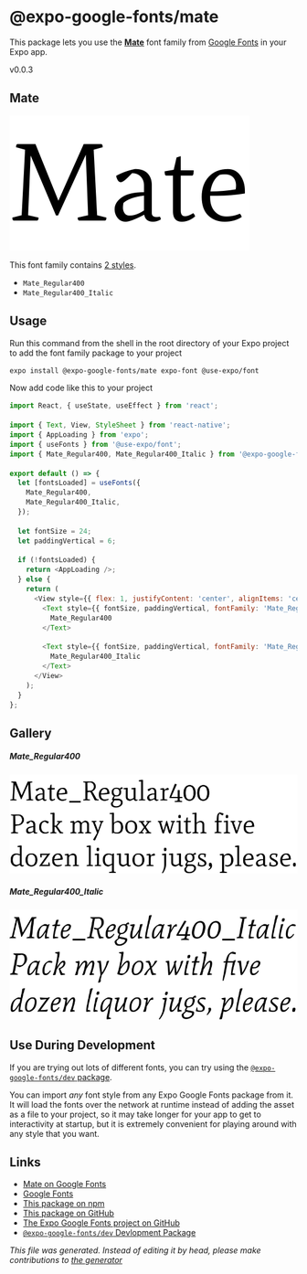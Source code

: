 # @expo-google-fonts/mate

This package lets you use the [**Mate**](https://fonts.google.com/specimen/Mate) font family from [Google Fonts](https://fonts.google.com/) in your Expo app.

v0.0.3

## Mate

![Mate](./font-family.png)

This font family contains [2 styles](#gallery).

- `Mate_Regular400`
- `Mate_Regular400_Italic`

## Usage

Run this command from the shell in the root directory of your Expo project to add the font family package to your project
```sh
expo install @expo-google-fonts/mate expo-font @use-expo/font
```

Now add code like this to your project
```js
import React, { useState, useEffect } from 'react';

import { Text, View, StyleSheet } from 'react-native';
import { AppLoading } from 'expo';
import { useFonts } from '@use-expo/font';
import { Mate_Regular400, Mate_Regular400_Italic } from '@expo-google-fonts/mate';

export default () => {
  let [fontsLoaded] = useFonts({
    Mate_Regular400,
    Mate_Regular400_Italic,
  });

  let fontSize = 24;
  let paddingVertical = 6;

  if (!fontsLoaded) {
    return <AppLoading />;
  } else {
    return (
      <View style={{ flex: 1, justifyContent: 'center', alignItems: 'center' }}>
        <Text style={{ fontSize, paddingVertical, fontFamily: 'Mate_Regular400' }}>
          Mate_Regular400
        </Text>

        <Text style={{ fontSize, paddingVertical, fontFamily: 'Mate_Regular400_Italic' }}>
          Mate_Regular400_Italic
        </Text>
      </View>
    );
  }
};

```

## Gallery

##### Mate_Regular400
![Mate_Regular400](./5701b2952429c600058781ef4db8a7525ee3bfcdc98015ed08588eff40647848.ttf.png)

##### Mate_Regular400_Italic
![Mate_Regular400_Italic](./30cd036adcb37680b470e2671c3973733f6900c1cc99419e1fde6201aa100018.ttf.png)


## Use During Development

If you are trying out lots of different fonts, you can try using the [`@expo-google-fonts/dev` package](https://github.com/expo/google-fonts/tree/master/font-packages/dev#readme).

You can import *any* font style from any Expo Google Fonts package from it. It will load the fonts
over the network at runtime instead of adding the asset as a file to your project, so it may take longer
for your app to get to interactivity at startup, but it is extremely convenient
for playing around with any style that you want.

## Links

- [Mate on Google Fonts](https://fonts.google.com/specimen/Mate)
- [Google Fonts](https://fonts.google.com/)
- [This package on npm](https://www.npmjs.com/package/@expo-google-fonts/mate)
- [This package on GitHub](https://github.com/expo/google-fonts/tree/master/font-packages/mate)
- [The Expo Google Fonts project on GitHub](https://github.com/expo/google-fonts)
- [`@expo-google-fonts/dev` Devlopment Package](https://github.com/expo/google-fonts/tree/master/font-packages/dev)


*This file was generated. Instead of editing it by head, please make contributions to [the generator](https://github.com/expo/google-fonts/tree/master/packages/generator)*
